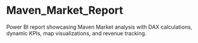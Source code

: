 # Maven_Market_Report
Power BI report showcasing Maven Market analysis with DAX calculations, dynamic KPIs, map visualizations, and revenue tracking.
